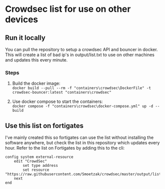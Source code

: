 # Crowdsec list for use on other devices
## Run it locally
You can pull the repository to setup a crowdsec API and bouncer in docker.
This will create a list of bad ip's in output/list.txt to use on other machines and updates this every minute.

### Steps
 
1) Build the docker image:   
```docker build --pull --rm -f "containers\crowdsec\DockerFile" -t crowdsec-bouncer:latest "containers\crowdsec" ```    


 
2) Use docker compose to start the containers:    
```docker compose -f "containers\crowdsec\docker-compose.yml" up -d --build```




## Use this list on fortigates
I've mainly created this so fortigates can use the list without installing the software anywhere, but check the list in this repository which updates every hour.
Refer to the list on Fortigates by adding this to the cli:
```
config system external-resource
    edit "CrowdSec"
        set type address
        set resource "https://raw.githubusercontent.com/Smoetzak/crowdsec/master/output/list.txt"
    next
end
```

